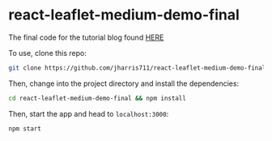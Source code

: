 # react-leaflet-medium-demo-final

The final code for the tutorial blog found [HERE](https://javascript.plainenglish.io/react-leaflet-v3-creating-a-mapping-application-d5477f19bdeb)

To use, clone this repo:

```bash 
git clone https://github.com/jharris711/react-leaflet-medium-demo-final.git
```

Then, change into the project directory and install the dependencies:
```bash 
cd react-leaflet-medium-demo-final && npm install
```

Then, start the app and head to `localhost:3000`:
```bash
npm start
```
